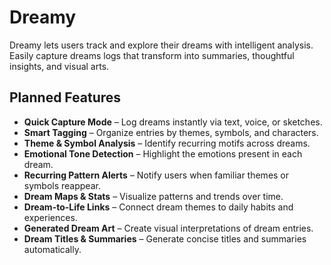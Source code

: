 # Dreamy

Dreamy lets users track and explore their dreams with intelligent analysis. Easily capture dreams logs that transform into summaries, thoughtful insights, and visual arts.

## Planned Features

- **Quick Capture Mode** – Log dreams instantly via text, voice, or sketches.
- **Smart Tagging** – Organize entries by themes, symbols, and characters.
- **Theme & Symbol Analysis** – Identify recurring motifs across dreams.
- **Emotional Tone Detection** – Highlight the emotions present in each dream.
- **Recurring Pattern Alerts** – Notify users when familiar themes or symbols reappear.
- **Dream Maps & Stats** – Visualize patterns and trends over time.
- **Dream-to-Life Links** – Connect dream themes to daily habits and experiences.
- **Generated Dream Art** – Create visual interpretations of dream entries.
- **Dream Titles & Summaries** – Generate concise titles and summaries automatically.
